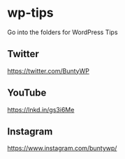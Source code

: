 # wp-tips
Go into the folders for WordPress Tips


## Twitter
https://twitter.com/BuntyWP

## YouTube
https://lnkd.in/gs3i6Me

## Instagram
https://www.instagram.com/buntywp/
